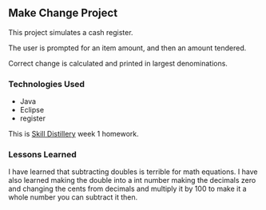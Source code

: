 ## Make Change Project
This project simulates a cash register.

The user is prompted for an item amount, and then an amount tendered.

Correct change is calculated and printed in largest denominations.

### Technologies Used
* Java
* Eclipse
* register


This is [Skill Distillery](http://skilldistellery.com) week 1 homework.

### Lessons Learned
I have learned that subtracting doubles is terrible for math equations.
I have also learned making the double into a int number making the decimals zero
and changing the cents from decimals and multiply it by 100 to make it a whole
number you can subtract it then.

